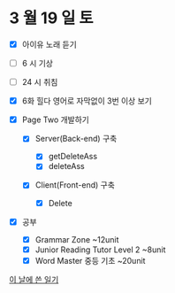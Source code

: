 # 3 월 19 일 토

- [x] 아이유 노래 듣기

- [ ] 6 시 기상
- [ ] 24 시 취침

- [x] 6화 힐다 영어로 자막없이 3번 이상 보기

- [x] Page Two 개발하기

  - [x] Server(Back-end) 구축

    - [x] getDeleteAss
    - [x] deleteAss

  - [x] Client(Front-end) 구축
    - [x] Delete

- [x] 공부

  - [x] Grammar Zone ~12unit
  - [x] Junior Reading Tutor Level 2 ~8unit
  - [x] Word Master 중등 기초 ~20unit

[이 날에 쓴 일기](../../../diary/2022/3/19.md)
